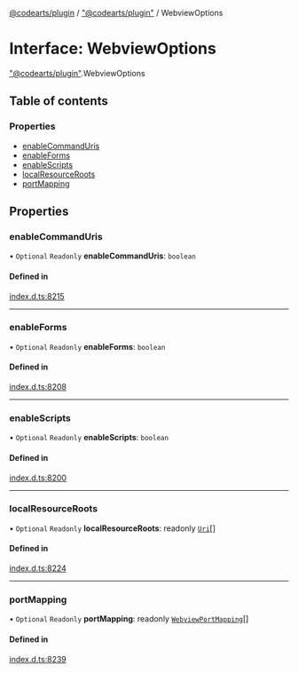 [@codearts/plugin](../README.md) / ["@codearts/plugin"](../modules/_codearts_plugin_.md) / WebviewOptions

# Interface: WebviewOptions

["@codearts/plugin"](../modules/_codearts_plugin_.md).WebviewOptions

## Table of contents

### Properties

- [enableCommandUris](codearts_plugin_.WebviewOptions.md#enablecommanduris)
- [enableForms](codearts_plugin_.WebviewOptions.md#enableforms)
- [enableScripts](codearts_plugin_.WebviewOptions.md#enablescripts)
- [localResourceRoots](codearts_plugin_.WebviewOptions.md#localresourceroots)
- [portMapping](codearts_plugin_.WebviewOptions.md#portmapping)

## Properties

### enableCommandUris

• `Optional` `Readonly` **enableCommandUris**: `boolean`

#### Defined in

[index.d.ts:8215](https://github.com/huaweicloud/cloudide-plugin-api/blob/a4193a8/index.d.ts#L8215)

___

### enableForms

• `Optional` `Readonly` **enableForms**: `boolean`

#### Defined in

[index.d.ts:8208](https://github.com/huaweicloud/cloudide-plugin-api/blob/a4193a8/index.d.ts#L8208)

___

### enableScripts

• `Optional` `Readonly` **enableScripts**: `boolean`

#### Defined in

[index.d.ts:8200](https://github.com/huaweicloud/cloudide-plugin-api/blob/a4193a8/index.d.ts#L8200)

___

### localResourceRoots

• `Optional` `Readonly` **localResourceRoots**: readonly [`Uri`](../classes/codearts_plugin_.Uri.md)[]

#### Defined in

[index.d.ts:8224](https://github.com/huaweicloud/cloudide-plugin-api/blob/a4193a8/index.d.ts#L8224)

___

### portMapping

• `Optional` `Readonly` **portMapping**: readonly [`WebviewPortMapping`](codearts_plugin_.WebviewPortMapping.md)[]

#### Defined in

[index.d.ts:8239](https://github.com/huaweicloud/cloudide-plugin-api/blob/a4193a8/index.d.ts#L8239)
